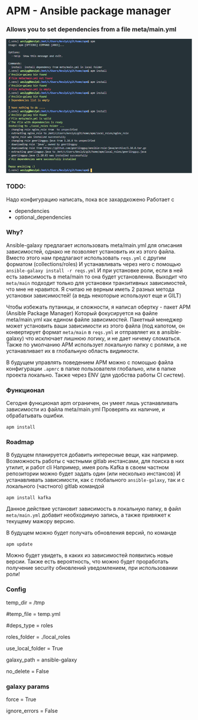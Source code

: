 # APM - Ansible package manager

### Allows you to set dependencies from a file meta/main.yml

![alt text](https://github.com/WeslyG/apm/blob/master/etc/screen.png?raw=true)


### TODO:

Надо конфигурацию написать, пока все захардкожено
Работает с
- dependencies
- optional_dependencies

### Why?

Ansible-galaxy предлагает использовать meta/main.yml для описания зависимостей, однако не позволяет
установить их из этого файла. Вместо этого нам предлагают использовать `reqs.yml` с другим форматом (collections/roles)
И устанавливать через него с помощью `ansible-galaxy install -r reqs.yml`
И при установке роли, если в ней есть зависимость в meta/main то она будет установленна. Выходит
что `meta/main` подходит только для установки транзитивных зависимостей, что мне не нравится.
Я считаю не верным иметь 2 разных метода установки зависимостей! (а ведь некоторые используют еще и GILT)

Чтобы избежать путаницы, и сложности, я написал обертку -  пакет APM (Ansible Package Manager)
Который фокусируется на файле meta/main.yml как едином файле зависимостей.
Пакетный менеджер может установить ваши зависимости из этого файла (под капотом, он конвертирует формат `meta/main` в `reqs.yml` и отправляет
их в ansible-galaxy) что исключает лишнюю логику, и не дает ничему сломаться. Также по умолчанию APM использует
локальную папку с ролями, а не устанавливает их в глобальную область видимости.

В будущем управлять поведением APM можно с помощью файла конфигурации `.apmrc` в папке пользователя глобально, или в папке проекта локально.
Также через ENV (для удобства работы CI систем).

### Функционал

Сегодня функционал apm ограничен, он умеет лишь устанавливать зависимости из файла meta/main.yml
Проверять их наличие, и обрабатывать ошибки.

```
apm install
```

### Roadmap

В будущем планируется добавить интересные вещи, как например.
Возможность работы с частными gitlab инстансами, для поиска в них утилит, и работ cli
Например, имея роль Kafka в своем частном репозитории можно будет задать один (или несколько инстансов)
И устанавливать зависимости, как с глобального `ansible-galaxy`, так и с локального (частного) gitlab командой
```
apm install kafka
```
Данное действие установит зависимость в локальную папку, в файл `meta/main.yml` добавит необходимую запись, а также привяжет к текущему мажору версию.

В будущем можно будет получать обновления версий, по команде
```
apm update
```
Можно будет увидеть, в каких из зависимостей появились новые версии.
Также есть вероятность, что можно будет проработать получение security обновлений уведомлением, при использовании роли!


### Config

temp_dir = /tmp

#temp_file = temp.yml

#deps_type = roles


roles_folder = ./local_roles

use_local_folder = True


galaxy_path = ansible-galaxy

no_delete = False


### galaxy params
force = True

ignore_errors = False


